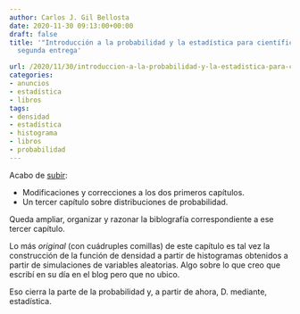 ```yaml
---
author: Carlos J. Gil Bellosta
date: 2020-11-30 09:13:00+00:00
draft: false
title: '"Introducción a la probabilidad y la estadística para científicos de datos":
  segunda entrega'

url: /2020/11/30/introduccion-a-la-probabilidad-y-la-estadistica-para-cientificos-de-datos-segunda-entrega/
categories:
- anuncios
- estadística
- libros
tags:
- densidad
- estadística
- histograma
- libros
- probabilidad
---
```


Acabo de [subir](https://datanalytics.com/libro_estadistica/):

* Modificaciones y correcciones a los dos primeros capítulos.
* Un tercer capítulo sobre distribuciones de probabilidad.

Queda ampliar, organizar y razonar la biblografía correspondiente a ese tercer capítulo.

Lo más _original_ (con cuádruples comillas) de este capítulo es tal vez la construcción de la función de densidad a partir de histogramas obtenidos a partir de simulaciones de variables aleatorias. Algo sobre lo que creo que escribí en su día en el blog pero que no ubico.

Eso cierra la parte de la probabilidad y, a partir de ahora, D. mediante, estadística.